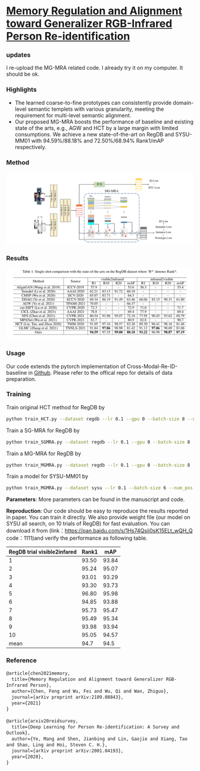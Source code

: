 # **[Memory Regulation and Alignment toward Generalizer RGB-Infrared Person Re-identification](https://arxiv.org/abs/2109.08843)**


 ### updates
 I re-upload the MG-MRA related code. I already try it on my computer. It should be ok.

### Highlights
- The learned coarse-to-fine prototypes can consistently provide domain-level semantic templets with various granularity, meeting the requirement for multi-level semantic alignment.
- Our proposed MG-MRA boosts the performance of baseline and existing state of the arts, e.g., AGW  and HCT  by a large margin with limited consumptions. We achieve a new state-of-the-art on RegDB  and SYSU-MM01 with 94.59%/88.18% and 72.50%/68.94% Rank1/mAP respectively.

### Method
![image-20210909100353763](20210918132449.png)

### Results

![image-20210909100353763](image-20210909100353763.png)


### Usage
Our code extends the pytorch implementation of Cross-Modal-Re-ID-baseline in [Github](https://github.com/mangye16/Cross-Modal-Re-ID-baseline). Please refer to the offical repo for details of data preparation.

### Training

Train original HCT method for RegDB by

```bash
python train_HCT.py --dataset regdb --lr 0.1 --gpu 0 --batch-size 8 --num_pos 4
```

Train a SG-MRA for RegDB by
```bash
python train_SGMRA.py --dataset regdb --lr 0.1 --gpu 0 --batch-size 8 --num_pos 4
```

Train a MG-MRA for RegDB by

```bash
python train_MGMRA.py --dataset regdb --lr 0.1 --gpu 0 --batch-size 8 --num_pos 4
```

Train a model for SYSU-MM01 by

```bash
python train_MGMRA.py --dataset sysu --lr 0.1 --batch-size 6 --num_pos 8 --gpu 0
```

**Parameters**: More parameters can be found in the manuscript and code.

**Reproduction**: Our code should be easy to reproduce the results reported in paper. You can train it directly. We also provide weight file (our model on SYSU all search, on 10 trials of RegDB) for fast evaluation. You can download it from (link：https://pan.baidu.com/s/1Hs74Qsii0sK15ELt_wQH_Q 
code：1111)and verify the performance as following table.

| RegDB trial  visible2infared | Rank1 | mAP   |
| ---------------------------- | ----- | ----- |
| 1                            | 93.50 | 93.84 |
| 2                            | 95.24 | 95.07 |
| 3                            | 93.01 | 93.29 |
| 4                            | 93.30 | 93.73 |
| 5                            | 96.80 | 95.98 |
| 6                            | 94.85 | 93.88 |
| 7                            | 95.73 | 95.47 |
| 8                            | 95.49 | 95.34 |
| 9                            | 93.98 | 93.94 |
| 10                           | 95.05 | 94.57 |
| mean                         | 94.7  | 94.5  |

### Reference
```
@article{chen2021memory,
  title={Memory Regulation and Alignment toward Generalizer RGB-Infrared Person},
  author={Chen, Feng and Wu, Fei and Wu, Qi and Wan, Zhiguo},
  journal={arXiv preprint arXiv:2109.08843},
  year={2021}
}

@article{arxiv20reidsurvey,
  title={Deep Learning for Person Re-identification: A Survey and Outlook},
  author={Ye, Mang and Shen, Jianbing and Lin, Gaojie and Xiang, Tao and Shao, Ling and Hoi, Steven C. H.},
  journal={arXiv preprint arXiv:2001.04193},
  year={2020},
}
```
